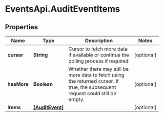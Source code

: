 # EventsApi.AuditEventItems

## Properties

Name | Type | Description | Notes
------------ | ------------- | ------------- | -------------
**cursor** | **String** | Cursor to fetch more data if available or continue the polling process if required | [optional] 
**hasMore** | **Boolean** | Whether there may still be more data to fetch using the returned cursor. If true, the subsequent request could still be empty. | [optional] 
**items** | [**[AuditEvent]**](AuditEvent.md) |  | [optional] 


